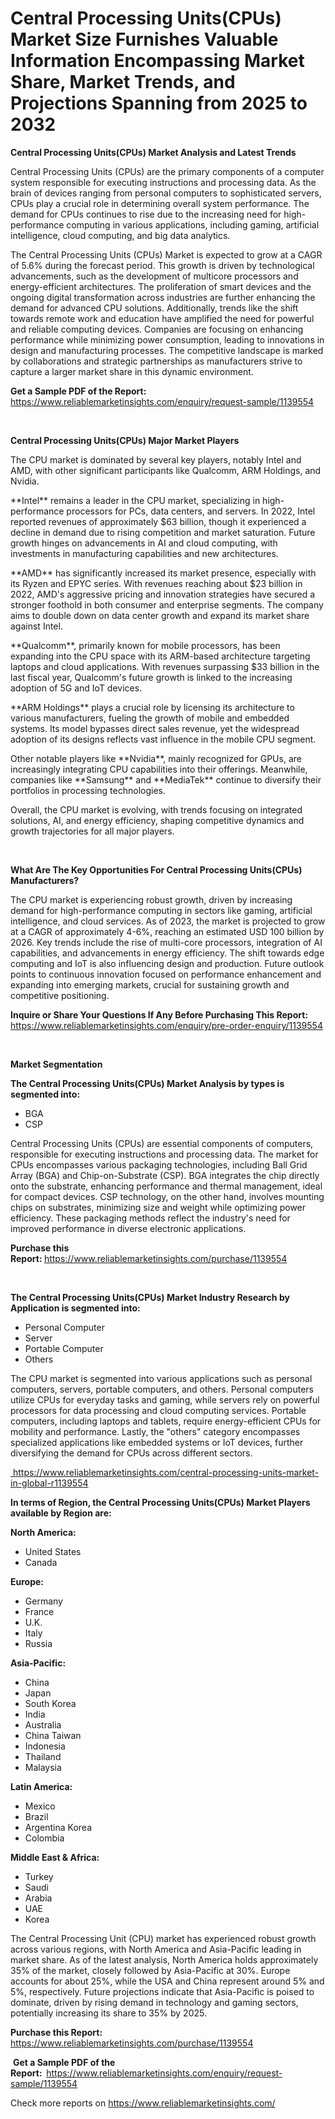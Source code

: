 <p><h1>Central Processing Units(CPUs) Market Size Furnishes Valuable Information Encompassing Market Share, Market Trends, and Projections Spanning from 2025 to 2032</h1></p><p><strong>Central Processing Units(CPUs) Market Analysis and Latest Trends</strong></p>
<p><p>Central Processing Units (CPUs) are the primary components of a computer system responsible for executing instructions and processing data. As the brain of devices ranging from personal computers to sophisticated servers, CPUs play a crucial role in determining overall system performance. The demand for CPUs continues to rise due to the increasing need for high-performance computing in various applications, including gaming, artificial intelligence, cloud computing, and big data analytics.</p><p>The Central Processing Units (CPUs) Market is expected to grow at a CAGR of 5.6% during the forecast period. This growth is driven by technological advancements, such as the development of multicore processors and energy-efficient architectures. The proliferation of smart devices and the ongoing digital transformation across industries are further enhancing the demand for advanced CPU solutions. Additionally, trends like the shift towards remote work and education have amplified the need for powerful and reliable computing devices. Companies are focusing on enhancing performance while minimizing power consumption, leading to innovations in design and manufacturing processes. The competitive landscape is marked by collaborations and strategic partnerships as manufacturers strive to capture a larger market share in this dynamic environment.</p></p>
<p><strong>Get a Sample PDF of the Report:&nbsp;</strong> <a href="https://www.reliablemarketinsights.com/enquiry/request-sample/1139554?utm_campaign=3191&utm_medium=2&utm_source=Github&utm_content=ia&utm_term=25032025&utm_id=central-processing-unitscpus">https://www.reliablemarketinsights.com/enquiry/request-sample/1139554</a></p>
<p>&nbsp;</p>
<p><strong>Central Processing Units(CPUs) Major Market Players</strong></p>
<p><p>The CPU market is dominated by several key players, notably Intel and AMD, with other significant participants like Qualcomm, ARM Holdings, and Nvidia. </p><p>**Intel** remains a leader in the CPU market, specializing in high-performance processors for PCs, data centers, and servers. In 2022, Intel reported revenues of approximately $63 billion, though it experienced a decline in demand due to rising competition and market saturation. Future growth hinges on advancements in AI and cloud computing, with investments in manufacturing capabilities and new architectures.</p><p>**AMD** has significantly increased its market presence, especially with its Ryzen and EPYC series. With revenues reaching about $23 billion in 2022, AMD's aggressive pricing and innovation strategies have secured a stronger foothold in both consumer and enterprise segments. The company aims to double down on data center growth and expand its market share against Intel.</p><p>**Qualcomm**, primarily known for mobile processors, has been expanding into the CPU space with its ARM-based architecture targeting laptops and cloud applications. With revenues surpassing $33 billion in the last fiscal year, Qualcomm's future growth is linked to the increasing adoption of 5G and IoT devices.</p><p>**ARM Holdings** plays a crucial role by licensing its architecture to various manufacturers, fueling the growth of mobile and embedded systems. Its model bypasses direct sales revenue, yet the widespread adoption of its designs reflects vast influence in the mobile CPU segment.</p><p>Other notable players like **Nvidia**, mainly recognized for GPUs, are increasingly integrating CPU capabilities into their offerings. Meanwhile, companies like **Samsung** and **MediaTek** continue to diversify their portfolios in processing technologies.</p><p>Overall, the CPU market is evolving, with trends focusing on integrated solutions, AI, and energy efficiency, shaping competitive dynamics and growth trajectories for all major players.</p></p>
<p>&nbsp;</p>
<p><strong>What Are The Key Opportunities For Central Processing Units(CPUs) Manufacturers?</strong></p>
<p><p>The CPU market is experiencing robust growth, driven by increasing demand for high-performance computing in sectors like gaming, artificial intelligence, and cloud services. As of 2023, the market is projected to grow at a CAGR of approximately 4-6%, reaching an estimated USD 100 billion by 2026. Key trends include the rise of multi-core processors, integration of AI capabilities, and advancements in energy efficiency. The shift towards edge computing and IoT is also influencing design and production. Future outlook points to continuous innovation focused on performance enhancement and expanding into emerging markets, crucial for sustaining growth and competitive positioning.</p></p>
<p><strong>Inquire or Share Your Questions If Any Before Purchasing This Report:</strong> <a href="https://www.reliablemarketinsights.com/enquiry/pre-order-enquiry/1139554?utm_campaign=3191&utm_medium=2&utm_source=Github&utm_content=ia&utm_term=25032025&utm_id=central-processing-unitscpus">https://www.reliablemarketinsights.com/enquiry/pre-order-enquiry/1139554</a></p>
<p>&nbsp;</p>
<p><strong>Market Segmentation</strong></p>
<p><strong>The Central Processing Units(CPUs) Market Analysis by types is segmented into:</strong></p>
<p><ul><li>BGA</li><li>CSP</li></ul></p>
<p><p>Central Processing Units (CPUs) are essential components of computers, responsible for executing instructions and processing data. The market for CPUs encompasses various packaging technologies, including Ball Grid Array (BGA) and Chip-on-Substrate (CSP). BGA integrates the chip directly onto the substrate, enhancing performance and thermal management, ideal for compact devices. CSP technology, on the other hand, involves mounting chips on substrates, minimizing size and weight while optimizing power efficiency. These packaging methods reflect the industry's need for improved performance in diverse electronic applications.</p></p>
<p><strong>Purchase this Report:&nbsp;</strong><a href="https://www.reliablemarketinsights.com/purchase/1139554?utm_campaign=3191&utm_medium=2&utm_source=Github&utm_content=ia&utm_term=25032025&utm_id=central-processing-unitscpus">https://www.reliablemarketinsights.com/purchase/1139554</a></p>
<p>&nbsp;</p>
<p><strong>The Central Processing Units(CPUs) Market Industry Research by Application is segmented into:</strong></p>
<p><ul><li>Personal Computer</li><li>Server</li><li>Portable Computer</li><li>Others</li></ul></p>
<p><p>The CPU market is segmented into various applications such as personal computers, servers, portable computers, and others. Personal computers utilize CPUs for everyday tasks and gaming, while servers rely on powerful processors for data processing and cloud computing services. Portable computers, including laptops and tablets, require energy-efficient CPUs for mobility and performance. Lastly, the "others" category encompasses specialized applications like embedded systems or IoT devices, further diversifying the demand for CPUs across different sectors.</p></p>
<p><a href="https://www.reliablemarketinsights.com/central-processing-units-market-in-global-r1139554?utm_campaign=3191&utm_medium=2&utm_source=Github&utm_content=ia&utm_term=25032025&utm_id=central-processing-unitscpus">&nbsp;https://www.reliablemarketinsights.com/central-processing-units-market-in-global-r1139554</a></p>
<p><strong>In terms of Region, the Central Processing Units(CPUs) Market Players available by Region are:</strong></p>
<p>
    <p> <strong> North America: </strong>
        <ul>
            <li>United States</li>
            <li>Canada</li>
        </ul>
        </p> 
    <p> <strong> Europe: </strong>
        <ul>
            <li>Germany</li>
            <li>France</li>
            <li>U.K.</li>
            <li>Italy</li>
            <li>Russia</li>
        </ul>
        </p> 
    <p> <strong> Asia-Pacific: </strong>
        <ul>
            <li>China</li>
            <li>Japan</li>
            <li>South Korea</li>
            <li>India</li>
            <li>Australia</li>
            <li>China Taiwan</li>
            <li>Indonesia</li>
            <li>Thailand</li>
            <li>Malaysia</li>
        </ul>
        </p> 
    <p> <strong> Latin America: </strong>
        <ul>
            <li>Mexico</li>
            <li>Brazil</li>
            <li>Argentina Korea</li>
            <li>Colombia</li>
        </ul>
        </p> 
    <p> <strong> Middle East & Africa: </strong>
        <ul>
            <li>Turkey</li>
            <li>Saudi</li>
            <li>Arabia</li>
            <li>UAE</li>
            <li>Korea</li>
        </ul>
    </p>
    </p>
<p><p>The Central Processing Unit (CPU) market has experienced robust growth across various regions, with North America and Asia-Pacific leading in market share. As of the latest analysis, North America holds approximately 35% of the market, closely followed by Asia-Pacific at 30%. Europe accounts for about 25%, while the USA and China represent around 5% and 5%, respectively. Future projections indicate that Asia-Pacific is poised to dominate, driven by rising demand in technology and gaming sectors, potentially increasing its share to 35% by 2025.</p></p>
<p><strong>Purchase this Report: </strong><a href="https://www.reliablemarketinsights.com/purchase/1139554?utm_campaign=3191&utm_medium=2&utm_source=Github&utm_content=ia&utm_term=25032025&utm_id=central-processing-unitscpus">https://www.reliablemarketinsights.com/purchase/1139554</a></p>
<p>&nbsp;<strong>Get a Sample PDF of the Report:&nbsp;&nbsp;</strong><a href="https://www.reliablemarketinsights.com/enquiry/request-sample/1139554?utm_campaign=3191&utm_medium=2&utm_source=Github&utm_content=ia&utm_term=25032025&utm_id=central-processing-unitscpus">https://www.reliablemarketinsights.com/enquiry/request-sample/1139554</a></p>
<p><strong></strong></p>
<p>Check more reports on <a href="https://www.reliablemarketinsights.com/?utm_campaign=3191&utm_medium=2&utm_source=Github&utm_content=ia&utm_term=25032025&utm_id=central-processing-unitscpus">https://www.reliablemarketinsights.com/</a></p>